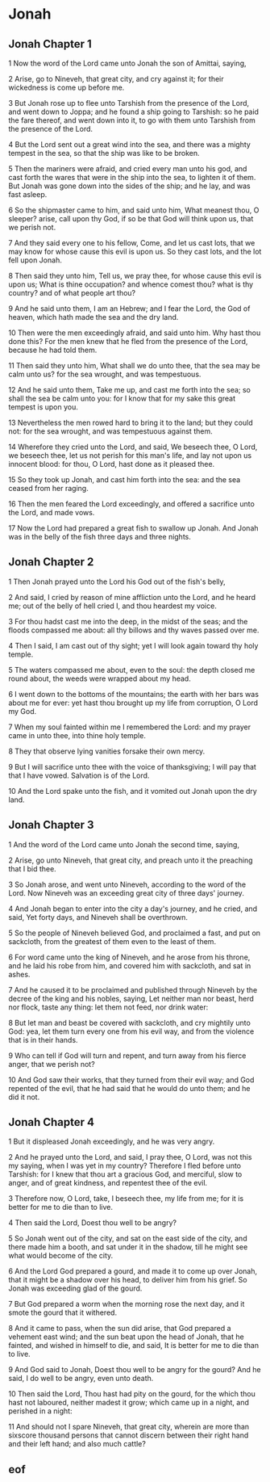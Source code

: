 
# Jonah

## Jonah Chapter 1

1 Now the word of the Lord came unto Jonah the son of Amittai, saying,

2 Arise, go to Nineveh, that great city, and cry against it; for their wickedness is come up before me.

3 But Jonah rose up to flee unto Tarshish from the presence of the Lord, and went down to Joppa; and he found a ship going to Tarshish: so he paid the fare thereof, and went down into it, to go with them unto Tarshish from the presence of the Lord.

4 But the Lord sent out a great wind into the sea, and there was a mighty tempest in the sea, so that the ship was like to be broken.

5 Then the mariners were afraid, and cried every man unto his god, and cast forth the wares that were in the ship into the sea, to lighten it of them. But Jonah was gone down into the sides of the ship; and he lay, and was fast asleep.

6 So the shipmaster came to him, and said unto him, What meanest thou, O sleeper? arise, call upon thy God, if so be that God will think upon us, that we perish not.

7 And they said every one to his fellow, Come, and let us cast lots, that we may know for whose cause this evil is upon us. So they cast lots, and the lot fell upon Jonah.

8 Then said they unto him, Tell us, we pray thee, for whose cause this evil is upon us; What is thine occupation? and whence comest thou? what is thy country? and of what people art thou?

9 And he said unto them, I am an Hebrew; and I fear the Lord, the God of heaven, which hath made the sea and the dry land.

10 Then were the men exceedingly afraid, and said unto him. Why hast thou done this? For the men knew that he fled from the presence of the Lord, because he had told them.

11 Then said they unto him, What shall we do unto thee, that the sea may be calm unto us? for the sea wrought, and was tempestuous.

12 And he said unto them, Take me up, and cast me forth into the sea; so shall the sea be calm unto you: for I know that for my sake this great tempest is upon you.

13 Nevertheless the men rowed hard to bring it to the land; but they could not: for the sea wrought, and was tempestuous against them.

14 Wherefore they cried unto the Lord, and said, We beseech thee, O Lord, we beseech thee, let us not perish for this man's life, and lay not upon us innocent blood: for thou, O Lord, hast done as it pleased thee.

15 So they took up Jonah, and cast him forth into the sea: and the sea ceased from her raging.

16 Then the men feared the Lord exceedingly, and offered a sacrifice unto the Lord, and made vows.

17 Now the Lord had prepared a great fish to swallow up Jonah. And Jonah was in the belly of the fish three days and three nights.


## Jonah Chapter 2

1 Then Jonah prayed unto the Lord his God out of the fish's belly,

2 And said, I cried by reason of mine affliction unto the Lord, and he heard me; out of the belly of hell cried I, and thou heardest my voice.

3 For thou hadst cast me into the deep, in the midst of the seas; and the floods compassed me about: all thy billows and thy waves passed over me.

4 Then I said, I am cast out of thy sight; yet I will look again toward thy holy temple.

5 The waters compassed me about, even to the soul: the depth closed me round about, the weeds were wrapped about my head.

6 I went down to the bottoms of the mountains; the earth with her bars was about me for ever: yet hast thou brought up my life from corruption, O Lord my God.

7 When my soul fainted within me I remembered the Lord: and my prayer came in unto thee, into thine holy temple.

8 They that observe lying vanities forsake their own mercy.

9 But I will sacrifice unto thee with the voice of thanksgiving; I will pay that that I have vowed. Salvation is of the Lord.

10 And the Lord spake unto the fish, and it vomited out Jonah upon the dry land.


## Jonah Chapter 3

1 And the word of the Lord came unto Jonah the second time, saying,

2 Arise, go unto Nineveh, that great city, and preach unto it the preaching that I bid thee.

3 So Jonah arose, and went unto Nineveh, according to the word of the Lord. Now Nineveh was an exceeding great city of three days' journey.

4 And Jonah began to enter into the city a day's journey, and he cried, and said, Yet forty days, and Nineveh shall be overthrown.

5 So the people of Nineveh believed God, and proclaimed a fast, and put on sackcloth, from the greatest of them even to the least of them.

6 For word came unto the king of Nineveh, and he arose from his throne, and he laid his robe from him, and covered him with sackcloth, and sat in ashes.

7 And he caused it to be proclaimed and published through Nineveh by the decree of the king and his nobles, saying, Let neither man nor beast, herd nor flock, taste any thing: let them not feed, nor drink water:

8 But let man and beast be covered with sackcloth, and cry mightily unto God: yea, let them turn every one from his evil way, and from the violence that is in their hands.

9 Who can tell if God will turn and repent, and turn away from his fierce anger, that we perish not?

10 And God saw their works, that they turned from their evil way; and God repented of the evil, that he had said that he would do unto them; and he did it not.


## Jonah Chapter 4

1 But it displeased Jonah exceedingly, and he was very angry.

2 And he prayed unto the Lord, and said, I pray thee, O Lord, was not this my saying, when I was yet in my country? Therefore I fled before unto Tarshish: for I knew that thou art a gracious God, and merciful, slow to anger, and of great kindness, and repentest thee of the evil.

3 Therefore now, O Lord, take, I beseech thee, my life from me; for it is better for me to die than to live.

4 Then said the Lord, Doest thou well to be angry?

5 So Jonah went out of the city, and sat on the east side of the city, and there made him a booth, and sat under it in the shadow, till he might see what would become of the city.

6 And the Lord God prepared a gourd, and made it to come up over Jonah, that it might be a shadow over his head, to deliver him from his grief. So Jonah was exceeding glad of the gourd.

7 But God prepared a worm when the morning rose the next day, and it smote the gourd that it withered.

8 And it came to pass, when the sun did arise, that God prepared a vehement east wind; and the sun beat upon the head of Jonah, that he fainted, and wished in himself to die, and said, It is better for me to die than to live.

9 And God said to Jonah, Doest thou well to be angry for the gourd? And he said, I do well to be angry, even unto death.

10 Then said the Lord, Thou hast had pity on the gourd, for the which thou hast not laboured, neither madest it grow; which came up in a night, and perished in a night:

11 And should not I spare Nineveh, that great city, wherein are more than sixscore thousand persons that cannot discern between their right hand and their left hand; and also much cattle?


## eof
